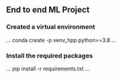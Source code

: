 ## End to end ML Project

### Created a virtual environment

...
conda create -p venv_hpp python==3.8
...
### Install the required packages 
...
pip install -r requirements.txt
...
